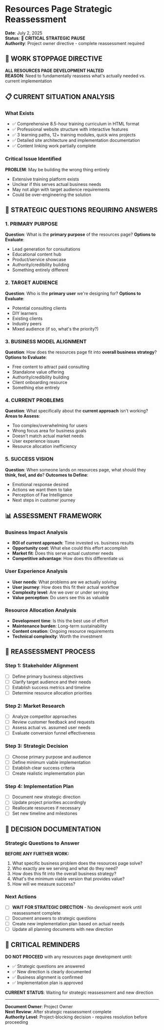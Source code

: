 # Resources Page Strategic Reassessment
**Date**: July 2, 2025  
**Status**: 🚨 **CRITICAL STRATEGIC PAUSE**  
**Authority**: Project owner directive - complete reassessment required  

## 🛑 WORK STOPPAGE DIRECTIVE

**ALL RESOURCES PAGE DEVELOPMENT HALTED**  
**REASON**: Need to fundamentally reassess what's actually needed vs. current implementation

## 📋 CURRENT SITUATION ANALYSIS

### What Exists
- ✅ Comprehensive 8.5-hour training curriculum in HTML format
- ✅ Professional website structure with interactive features  
- ✅ 3 learning paths, 12+ training modules, quick wins projects
- ✅ Detailed site architecture and implementation documentation
- ✅ Content linking work partially complete

### Critical Issue Identified
**PROBLEM**: May be building the wrong thing entirely
- Extensive training platform exists
- Unclear if this serves actual business needs
- May not align with target audience requirements
- Could be over-engineering the solution

## 🎯 STRATEGIC QUESTIONS REQUIRING ANSWERS

### 1. PRIMARY PURPOSE
**Question**: What is the **primary purpose** of the resources page?
**Options to Evaluate**:
- Lead generation for consultations
- Educational content hub  
- Product/service showcase
- Authority/credibility building
- Something entirely different

### 2. TARGET AUDIENCE
**Question**: Who is the **primary user** we're designing for?
**Options to Evaluate**:
- Potential consulting clients
- DIY learners
- Existing clients  
- Industry peers
- Mixed audience (if so, what's the priority?)

### 3. BUSINESS MODEL ALIGNMENT
**Question**: How does the resources page fit into **overall business strategy**?
**Options to Evaluate**:
- Free content to attract paid consulting
- Standalone value offering
- Authority/credibility building  
- Client onboarding resource
- Something else entirely

### 4. CURRENT PROBLEMS
**Question**: What specifically about the **current approach** isn't working?
**Areas to Assess**:
- Too complex/overwhelming for users
- Wrong focus area for business goals
- Doesn't match actual market needs
- User experience issues
- Resource allocation inefficiency

### 5. SUCCESS VISION
**Question**: When someone lands on resources page, what should they **think, feel, and do**?
**Outcomes to Define**:
- Emotional response desired
- Actions we want them to take
- Perception of Fae Intelligence
- Next steps in customer journey

## 📊 ASSESSMENT FRAMEWORK

### Business Impact Analysis
- **ROI of current approach**: Time invested vs. business results
- **Opportunity cost**: What else could this effort accomplish
- **Market fit**: Does this serve actual customer needs
- **Competitive advantage**: How does this differentiate us

### User Experience Analysis  
- **User needs**: What problems are we actually solving
- **User journey**: How does this fit their actual workflow
- **Complexity level**: Are we over or under serving
- **Value perception**: Do users see this as valuable

### Resource Allocation Analysis
- **Development time**: Is this the best use of effort
- **Maintenance burden**: Long-term sustainability
- **Content creation**: Ongoing resource requirements
- **Technical complexity**: Worth the investment

## 🔄 REASSESSMENT PROCESS

### Step 1: Stakeholder Alignment
- [ ] Define primary business objectives
- [ ] Clarify target audience and their needs
- [ ] Establish success metrics and timeline
- [ ] Determine resource allocation priorities

### Step 2: Market Research
- [ ] Analyze competitor approaches
- [ ] Review customer feedback and requests
- [ ] Assess actual vs. assumed user needs
- [ ] Evaluate conversion funnel effectiveness

### Step 3: Strategic Decision
- [ ] Choose primary purpose and audience
- [ ] Define minimum viable implementation
- [ ] Establish clear success criteria
- [ ] Create realistic implementation plan

### Step 4: Implementation Plan
- [ ] Document new strategic direction
- [ ] Update project priorities accordingly
- [ ] Reallocate resources if necessary
- [ ] Set new timeline and milestones

## 📝 DECISION DOCUMENTATION

### Strategic Questions to Answer
**BEFORE ANY FURTHER WORK:**
1. What specific business problem does the resources page solve?
2. Who exactly are we serving and what do they need?
3. How does this fit into the overall business strategy?
4. What's the minimum viable version that provides value?
5. How will we measure success?

### Next Actions
- [ ] **WAIT FOR STRATEGIC DIRECTION** - No development work until reassessment complete
- [ ] Document answers to strategic questions
- [ ] Create new implementation plan based on actual needs
- [ ] Update all planning documents with new direction

## 🚨 CRITICAL REMINDERS

**DO NOT PROCEED** with any resources page development until:
- ✅ Strategic questions are answered
- ✅ New direction is clearly documented
- ✅ Business alignment is confirmed
- ✅ Implementation plan is approved

**CURRENT STATUS**: Waiting for strategic reassessment and new direction

---

**Document Owner**: Project Owner  
**Next Review**: After strategic reassessment complete  
**Authority Level**: Project-blocking decision - requires resolution before proceeding
